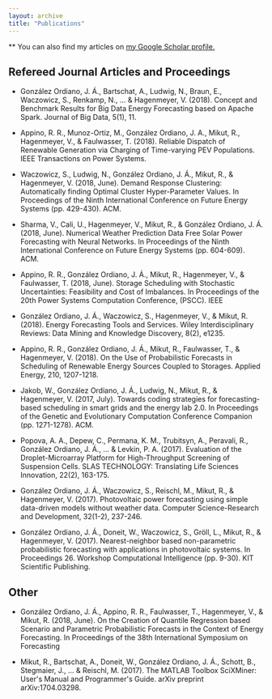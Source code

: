 ```yaml
---
layout: archive
title: "Publications"
---
```


** You can also find my articles on <u><a href="{{author.googlescholar}}">my Google Scholar profile</a>.</u>

## Refereed Journal Articles and Proceedings

* González Ordiano, J. Á., Bartschat, A., Ludwig, N., Braun, E., Waczowicz, S., Renkamp, N., ... & Hagenmeyer, V. (2018). Concept and Benchmark Results for Big Data Energy Forecasting based on Apache Spark. Journal of Big Data, 5(1), 11.

* Appino, R. R., Munoz-Ortiz, M., González Ordiano, J. A., Mikut, R., Hagenmeyer, V., & Faulwasser, T. (2018). Reliable Dispatch of Renewable Generation via Charging of Time-varying PEV Populations. IEEE Transactions on Power Systems.

* Waczowicz, S., Ludwig, N., González Ordiano, J. Á., Mikut, R., & Hagenmeyer, V. (2018, June). Demand Response Clustering: Automatically finding Optimal Cluster Hyper-Parameter Values. In Proceedings of the Ninth International Conference on Future Energy Systems (pp. 429-430). ACM.

* Sharma, V., Cali, U., Hagenmeyer, V., Mikut, R., & González Ordiano, J. Á. (2018, June). Numerical Weather Prediction Data Free Solar Power Forecasting with Neural Networks. In Proceedings of the Ninth International Conference on Future Energy Systems (pp. 604-609). ACM.

* Appino, R. R., González Ordiano, J. Á., Mikut, R., Hagenmeyer, V., & Faulwasser, T. (2018, June). Storage Scheduling with Stochastic Uncertainties: Feasibility and Cost of Imbalances. In Proceedings of the 20th Power Systems Computation Conference, (PSCC). IEEE

* González Ordiano, J. Á., Waczowicz, S., Hagenmeyer, V., & Mikut, R. (2018). Energy Forecasting Tools and Services. Wiley Interdisciplinary Reviews: Data Mining and Knowledge Discovery, 8(2), e1235.

* Appino, R. R., González Ordiano, J. Á., Mikut, R., Faulwasser, T., & Hagenmeyer, V. (2018). On the Use of Probabilistic Forecasts in Scheduling of Renewable Energy Sources Coupled to Storages. Applied Energy, 210, 1207-1218.

* Jakob, W., González Ordiano, J. Á., Ludwig, N., Mikut, R., & Hagenmeyer, V. (2017, July). Towards coding strategies for forecasting-based scheduling in smart grids and the energy lab 2.0. In Proceedings of the Genetic and Evolutionary Computation Conference Companion (pp. 1271-1278). ACM.

* Popova, A. A., Depew, C., Permana, K. M., Trubitsyn, A., Peravali, R., González Ordiano, J. Á., ... & Levkin, P. A. (2017). Evaluation of the Droplet-Microarray Platform for High-Throughput Screening of Suspension Cells. SLAS TECHNOLOGY: Translating Life Sciences Innovation, 22(2), 163-175. 

* González Ordiano, J. Á., Waczowicz, S., Reischl, M., Mikut, R., & Hagenmeyer, V. (2017). Photovoltaic power forecasting using simple data-driven models without weather data. Computer Science-Research and Development, 32(1-2), 237-246.

* González Ordiano, J. Á., Doneit, W., Waczowicz, S., Gröll, L., Mikut, R., & Hagenmeyer, V. (2017). Nearest-neighbor based non-parametric probabilistic forecasting with applications in photovoltaic systems. In Proceedings 26. Workshop Computational Intelligence (pp. 9-30). KIT Scientific Publishing.

## Other

* González Ordiano, J. Á., Appino, R. R., Faulwasser, T., Hagenmeyer, V., & Mikut, R. (2018, June). On the Creation of Quantile Regression based Scenario and Parametric Probabilistic Forecasts in the Context of Energy Forecasting. In Proceedings of the 38th International Symposium on Forecasting

* Mikut, R., Bartschat, A., Doneit, W., González Ordiano, J. Á., Schott, B., Stegmaier, J., ... & Reischl, M. (2017). The MATLAB Toolbox SciXMiner: User's Manual and Programmer's Guide. arXiv preprint arXiv:1704.03298.



